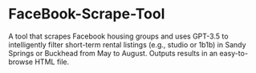 # FaceBook-Scrape-Tool
A tool that scrapes Facebook housing groups and uses GPT-3.5 to intelligently filter short-term rental listings (e.g., studio or 1b1b) in Sandy Springs or Buckhead from May to August. Outputs results in an easy-to-browse HTML file.
